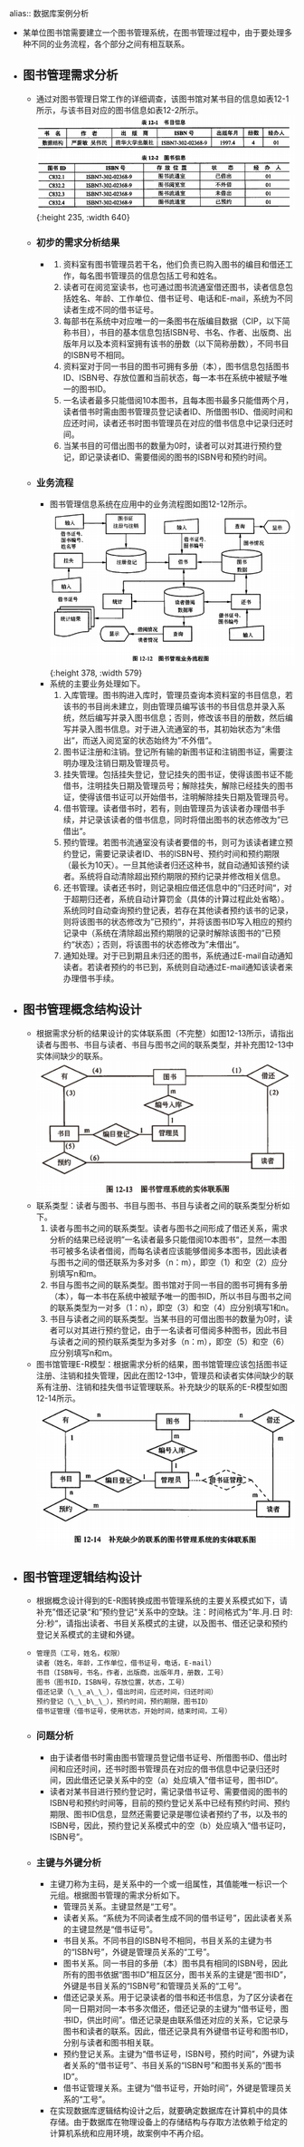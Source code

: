 alias:: 数据库案例分析

- 某单位图书馆需要建立一个图书管理系统，在图书管理过程中，由于要处理多种不同的业务流程，各个部分之间有相互联系。
- ## 图书管理需求分析
	- 通过对图书管理日常工作的详细调查，该图书馆对某书目的信息如表12-1所示，与该书目对应的图书信息如表12-2所示。
	  ![image.png](../assets/image_1649633123475_0.png){:height 235, :width 640}
	- ### 初步的需求分析结果
		- 1. 资料室有图书管理员若干名，他们负责已购入图书的编目和借还工作，每名图书管理员的信息包括工号和姓名。
		  2. 读者可在阅览室读书，也可通过图书流通室借还图书，读者信息包括姓名、年龄、工作单位、借书证号、电话和E-mail，系统为不同读者生成不同的借书证号。
		  3. 每部书在系统中对应唯一的一条图书在版编目数据（CIP，以下简称书目），书目的基本信息包括ISBN号、书名、作者、出版商、出版年月以及本资料室拥有该书的册数（以下简称册数），不同书目的ISBN号不相同。
		  4. 资料室对于同一书目的图书可拥有多册（本），图书信息包括图书ID、ISBN号、存放位置和当前状态，每一本书在系统中被赋予唯一的图书ID。
		  5. 一名读者最多只能借阅10本图书，且每本图书最多只能借两个月，读者借书时需由图书管理员登记读者ID、所借图书ID、借阅时间和应还时间，读者还书时图书管理员在对应的借书信息中记录归还时间。
		  6. 当某书目的可借出图书的数量为0时，读者可以对其进行预约登记，即记录读者ID、需要借阅的图书的ISBN号和预约时间。
	- ### 业务流程
		- 图书管理信息系统在应用中的业务流程图如图12-12所示。
		  ![image.png](../assets/image_1649633139712_0.png){:height 378, :width 579}
		- 系统的主要业务处理如下。
		  1. 入库管理。图书购进入库时，管理员查询本资料室的书目信息，若该书的书目尚未建立，则由管理员编写该书的书目信息并录入系统，然后编写并录入图书信息；否则，修改该书目的册数，然后编写并录入图书信息。对于进入流通室的书，其初始状态为“未借出“，而送入阅览室的状态始终为”不外借“。
		  2. 图书证注册和注销。登记所有输的新图书证和注销图书证，需要注明办理及注销日期及管理员号。
		  3. 挂失管理。包括挂失登记，登记挂失的图书证，使得该图书证不能借书，注明挂失日期及管理员号；解除挂失，解除已经挂失的图书证，使得该借书证可以开始借书，注明解除挂失日期及管理员号。
		  4. 借书管理。读者借书时，若有，则由管理员为该读者办理借书手续，并记录该读者的借书信息，同时将借出图书的状态修改为”已借出“。
		  5. 预约管理。若图书流通室没有读者要借的书，则可为该读者建立预约登记，需要记录读者ID、书的ISBN号、预约时间和预约期限（最长为10天）。一旦其他读者归还这种书，就自动通知该预约读者。系统将自动清除超出预约期限的预约记录并修改相关信息。
		  6. 还书管理。读者还书时，则记录相应借还信息中的”归还时间“，对于超期归还者，系统自动计算罚金（具体的计算过程此处省略）。系统同时自动查询预约登记表，若存在其他读者预约该书的记录，则将该图书的状态修改为”已预约“，并将该图书ID写入相应的预约记录中（系统在清除超出预约期限的记录时解除该图书的”已预约“状态）；否则，将该图书的状态修改为”未借出“。
		  7. 通知处理。对于已到期且未归还的图书，系统通过E-mail自动通知读者。若读者预约的书已到，系统则自动通过E-mail通知该读者来办理借书手续。
- ## 图书管理概念结构设计
	- 根据需求分析的结果设计的实体联系图（不完整）如图12-13所示，请指出读者与图书、书目与读者、书目与图书之间的联系类型，并补充图12-13中实体间缺少的联系。
	  ![image.png](../assets/image_1649633395698_0.png)
	- 联系类型：读者与图书、书目与图书、书目与读者之间的联系类型分析如下。
	  1. 读者与图书之间的联系类型。读者与图书之间形成了借还关系，需求分析的结果已经说明”一名读者最多只能借阅10本图书“，显然一本图书可被多名读者借阅，而每名读者应该能够借阅多本图书，因此读者与图书之间的借还联系为多对多（n：m），即空（1）和空（2）应分别填写n和m。
	  2. 书目与图书之间的联系类型。图书馆对于同一书目的图书可拥有多册（本），每一本书在系统中被赋予唯一的图书ID，所以书目与图书之间的联系类型为一对多（1：n），即空（3）和空（4）应分别填写1和n。
	  3. 书目与读者之间的联系类型。当某书目的可借出图书的数量为0时，读者可以对其进行预约登记，由于一名读者可借阅多种图书，因此书目与读者之间的预约联系类型为多对多（n：m），即空（5）和空（6）应分别填写n和m。
	- 图书馆管理E-R模型：根据需求分析的结果，图书馆管理应该包括图书证注册、注销和挂失管理，因此在图12-13中，管理员和读者实体间缺少的联系有注册、注销和挂失借书证管理联系。补充缺少的联系的E-R模型如图12-14所示。
	  ![image.png](../assets/image_1649633417249_0.png)
- ## 图书管理逻辑结构设计
	- 根据概念设计得到的E-R图转换成图书管理系统的主要关系模式如下，请补充”借还记录“和”预约登记“关系中的空缺。注：时间格式为”年.月.日 时:分:秒“，请指出读者、书目关系模式的主键，以及图书、借还记录和预约登记关系模式的主键和外键。
	- ```
	  管理员（工号，姓名，权限）
	  读者（姓名，年龄，工作单位，借书证号，电话，E-mail）
	  书目（ISBN号，书名，作者，出版商，出版年月，册数，工号）
	  图书（图书ID，ISBN号，存放位置，状态，工号）
	  借还记录（\_\_a\_\_），借出时间，应还时间，归还时间）
	  预约登记（\_\_b\_\_），预约时间，预约期限，图书ID）
	  借书证管理（借书证号，使用状态，开始时间，结束时间，工号）
	  ```
	- ### 问题分析
		- 由于读者借书时需由图书管理员登记借书证号、所借图书iD、借出时间和应还时间，还书时图书管理员在对应的借书信息中记录归还时间，因此借还记录关系中的空（a）处应填入”借书证号，图书ID“。
		- 读者对某书目进行预约登记时，需记录借书证号、需要借阅的图书的ISBN号和预约时间等，目前的预约登记关系中已经有预约时间、预约期限、图书ID信息，显然还需要记录是哪位读者预约了书，以及书的ISBN号，因此，预约登记关系模式中的空（b）处应填入“借书证叼，ISBN号”。
	- ### 主键与外键分析
		- 主键刀称为主码，是关系中的一个或一组属性，其值能唯一标识一个元组。根据图书管理的需求分析如下。
			- 管理员关系。主键显然是“工号”。
			- 读者关系。“系统为不同读者生成不同的借书证号”，因此读者关系的主键显然是“借书证号”。
			- 书目关系。不同书目的ISBN号不相同，书目关系的主键为书的“ISBN号”，外键是管理员关系的“工号”。
			- 图书关系。同一书目的多册（本）图书具有相同的ISBN号，因此所有的图书依据“图书ID”相互区分，图书关系的主键是“图书ID”，外键是书目关系的“ISBN号”和管理员关系的“工号”。
			- 借还记录关系。用于记录读者的借书和还书信息，为了区分读者在同一日期对同一本书多次借还，借还记录的主键为“借书证号，图书ID，供出时间”。借还记录是由联系借还对应的关系，它记录与图书和读者的联系。因此，借还记录具有外键借书证号和图书ID，分别与读者和图书相关联。
			- 预约登记关系。主键为“借书证号，ISBN号，预约时间”，外键为读者关系的“借书证号”、书目关系的“ISBN号”和图书关系的“图书ID”。
			- 借书证管理关系。主键为“借书证号，开始时间”，外键是管理员关系的“工号”。
		- 在实现数据库逻辑结构设计之后，就要确定数据库在计算机中的具体存储。由于数据库在物理设备上的存储结构与存取方法依赖于给定的计算机系统和应用环境，故案例中不再介绍。